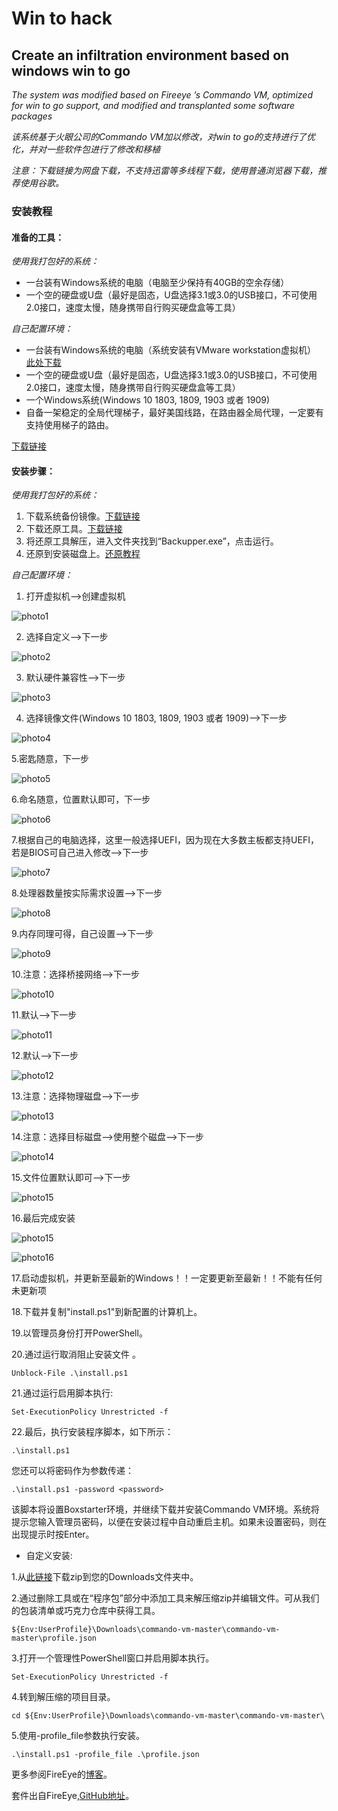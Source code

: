 # Win to hack

## Create an infiltration environment based on windows win to go

*The system was modified based on Fireeye ’s Commando VM, optimized for win to go support, and modified and transplanted some software packages*

*该系统基于火眼公司的Commando VM加以修改，对win to go的支持进行了优化，并对一些软件包进行了修改和移植*

*注意：下载链接为网盘下载，不支持迅雷等多线程下载，使用普通浏览器下载，推荐使用谷歌。*

### 安装教程

#### 准备的工具：

*使用我打包好的系统：*
*  一台装有Windows系统的电脑（电脑至少保持有40GB的空余存储）
* 一个空的硬盘或U盘（最好是固态，U盘选择3.1或3.0的USB接口，不可使用2.0接口，速度太慢，随身携带自行购买硬盘盒等工具）

*自己配置环境：*
* 一台装有Windows系统的电脑（系统安装有VMware workstation虚拟机）
[此处下载](http://pgl888999.asuscomm.com:888/index.php/s/7TRbLdMx8mS0U7t)
* 一个空的硬盘或U盘（最好是固态，U盘选择3.1或3.0的USB接口，不可使用2.0接口，速度太慢，随身携带自行购买硬盘盒等工具）
* 一个Windows系统(Windows 10 1803, 1809, 1903 或者 1909)
* 自备一架稳定的全局代理梯子，最好美国线路，在路由器全局代理，一定要有支持使用梯子的路由。

[下载链接](http://pgl888999.asuscomm.com:888/index.php/s/ZJxJPC9xxUDdCLw)

#### 安装步骤：

*使用我打包好的系统：*

1. 下载系统备份镜像。[下载链接](http://pgl888999.asuscomm.com:888/index.php/s/EOiSmS79G3KtZAc)
2. 下载还原工具。[下载链接](http://pgl888999.asuscomm.com:888/index.php/s/qEPqAnvJk09Yh2J)
3. 将还原工具解压，进入文件夹找到“Backupper.exe”，点击运行。
4. 还原到安装磁盘上。[还原教程](https://www.disktool.cn/backup/help/disk-restore.html)

*自己配置环境：*
1. 打开虚拟机-->创建虚拟机

![photo1](http://pgl888999.asuscomm.com:666/images/2020/04/19/Inked2020-04-19225101_LI.md.jpg)

2. 选择自定义-->下一步

![photo2](http://pgl888999.asuscomm.com:666/images/2020/04/19/Inked2020-04-19225101_LI.md.jpg)

3. 默认硬件兼容性-->下一步

![photo3](http://pgl888999.asuscomm.com:666/images/2020/04/19/Inked2020-04-19225101_LI.md.jpg)

4. 选择镜像文件(Windows 10 1803, 1809, 1903 或者 1909)-->下一步

![photo4](http://pgl888999.asuscomm.com:666/images/2020/04/19/Inked2020-04-19232647_LI.md.jpg)

5.密匙随意，下一步

![photo5](http://pgl888999.asuscomm.com:666/images/2020/04/19/Inked2020-04-19225837_LI.md.jpg)

6.命名随意，位置默认即可，下一步

![photo6](http://pgl888999.asuscomm.com:666/images/2020/04/19/Inked2020-04-19225856_LI.md.jpg)

7.根据自己的电脑选择，这里一般选择UEFI，因为现在大多数主板都支持UEFI，若是BIOS可自己进入修改-->下一步

![photo7](http://pgl888999.asuscomm.com:666/images/2020/04/19/Inked2020-04-19225911_LI.md.jpg)

8.处理器数量按实际需求设置-->下一步

![photo8](http://pgl888999.asuscomm.com:666/images/2020/04/19/Inked2020-04-19225927_LI.md.jpg)

9.内存同理可得，自己设置-->下一步

![photo9](http://pgl888999.asuscomm.com:666/images/2020/04/19/Inked2020-04-19225942_LI.md.jpg)

10.注意：选择桥接网络-->下一步

![photo10](http://pgl888999.asuscomm.com:666/images/2020/04/19/Inked2020-04-19225958_LI.md.jpg)

11.默认-->下一步

![photo11](http://pgl888999.asuscomm.com:666/images/2020/04/19/Inked2020-04-19230010_LI.md.jpg)

12.默认-->下一步

![photo12](http://pgl888999.asuscomm.com:666/images/2020/04/19/Inked2020-04-19230028_LI.md.jpg)

13.注意：选择物理磁盘-->下一步

![photo13](http://pgl888999.asuscomm.com:666/images/2020/04/19/Inked2020-04-19230103_LI.md.jpg)

14.注意：选择目标磁盘-->使用整个磁盘-->下一步

![photo14](http://pgl888999.asuscomm.com:666/images/2020/04/19/Inked2020-04-19230158_LI.md.jpg)

15.文件位置默认即可-->下一步

![photo15](http://pgl888999.asuscomm.com:666/images/2020/04/19/Inked2020-04-19230222_LI.md.jpg)

16.最后完成安装

![photo15](http://pgl888999.asuscomm.com:666/images/2020/04/19/Inked2020-04-19230241_LI.md.jpg)

![photo16](http://pgl888999.asuscomm.com:666/images/2020/04/19/2020-04-19230309.md.png)

17.启动虚拟机，并更新至最新的Windows！！一定要更新至最新！！不能有任何未更新项

18.下载并复制"install.ps1"到新配置的计算机上。

19.以管理员身份打开PowerShell。

20.通过运行取消阻止安装文件 。

`Unblock-File .\install.ps1`

21.通过运行启用脚本执行:

`Set-ExecutionPolicy Unrestricted -f`

22.最后，执行安装程序脚本，如下所示：

`.\install.ps1`

您还可以将密码作为参数传递： 

`.\install.ps1 -password <password>`

该脚本将设置Boxstarter环境，并继续下载并安装Commando VM环境。系统将提示您输入管理员密码，以便在安装过程中自动重启主机。如果未设置密码，则在出现提示时按Enter。

* 自定义安装:

1.从[此链接](https://github.com/fireeye/commando-vm)下载zip到您的Downloads文件夹中。

2.通过删除工具或在“程序包”部分中添加工具来解压缩zip并编辑文件。可从我们的包装清单或巧克力仓库中获得工具。

`${Env:UserProfile}\Downloads\commando-vm-master\commando-vm-master\profile.json`

3.打开一个管理性PowerShell窗口并启用脚本执行。 

`Set-ExecutionPolicy Unrestricted -f`

4.转到解压缩的项目目录。 

`cd ${Env:UserProfile}\Downloads\commando-vm-master\commando-vm-master\`

5.使用-profile_file参数执行安装。 

`.\install.ps1 -profile_file .\profile.json`

更多参阅FireEye的[博客](https://www.fireeye.com/blog/threat-research/2019/08/commando-vm-customization-containers-kali.html)。

套件出自FireEye,[GitHub地址](https://github.com/fireeye/commando-vm)。